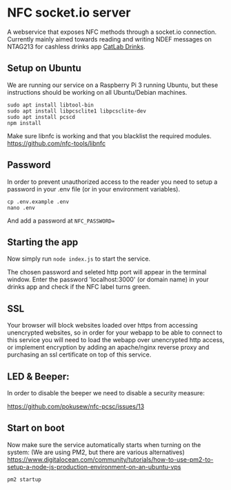 NFC socket.io server
====================

A webservice that exposes NFC methods through a socket.io connection.
Currently mainly aimed towards reading and writing NDEF messages on NTAG213 for cashless drinks app [CatLab Drinks](https://drinks.catlab.eu).

Setup on Ubuntu
---------------
We are running our service on a Raspberry Pi 3 running Ubuntu, but these instructions should be working on all Ubuntu/Debian machines.

```
sudo apt install libtool-bin
sudo apt install libpcsclite1 libpcsclite-dev
sudo apt install pcscd
npm install
```

Make sure libnfc is working and that you blacklist the required modules.
https://github.com/nfc-tools/libnfc

Password
--------
In order to prevent unauthorized access to the reader you need to setup a password 
in your .env file (or in your environment variables).

```
cp .env.example .env
nano .env
``` 

And add a password at ```NFC_PASSWORD=```

Starting the app
----------------
Now simply run `node index.js` to start the service.

The chosen password and seleted http port will appear in the terminal window. Enter the password 'localhost:3000' (or domain name) 
in your drinks app and check if the NFC label turns green.

SSL
---
Your browser will block websites loaded over https from accessing unencrypted websites, so 
in order for your webapp to be able to connect to this service you will need to load the 
webapp over unencrypted http access, or implement encryption by adding an apache/nginx reverse proxy 
and purchasing an ssl certificate on top of this service.

LED & Beeper:
-------------
In order to disable the beeper we need to disable a security measure:

https://github.com/pokusew/nfc-pcsc/issues/13

Start on boot
-------------
Now make sure the service automatically starts when turning on the system: (We are using PM2, but there are various alternatives)
https://www.digitalocean.com/community/tutorials/how-to-use-pm2-to-setup-a-node-js-production-environment-on-an-ubuntu-vps

```
pm2 startup
```